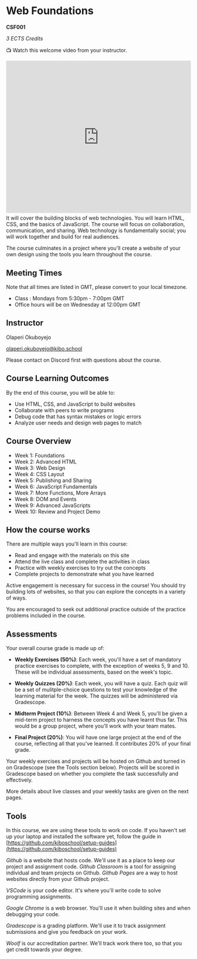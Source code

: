 # Web Foundations

**CSF001**

_3 ECTS Credits_

<aside>

📺 Watch this welcome video from your instructor.

</aside>

<!-- TODO: Wasiu to add welcome video -->

<div style="position: relative; padding-bottom: 56.25%; height: 0;"><iframe width="100%" height="415" src="https://www.youtube.com/embed/uo8tw-OLjV0" title="Linking your CSS" frameborder="0" allow="accelerometer; autoplay; clipboard-write; encrypted-media; gyroscope; picture-in-picture" allowfullscreen></iframe></div>
</details>


## What you'll learn

This course provides a foundation in building for the web. It will help you understand how the internet works, help you examine the role of the internet in your life, and teach you the basics of web development.

It will cover the building blocks of web technologies. You will learn HTML, CSS, and the basics of JavaScript. The course will focus on collaboration, communication, and sharing. Web technology is fundamentally social; you will work together and build for real audiences.

The course culminates in a project where you'll create a website of your own design using the tools you learn throughout the course.

## Meeting Times

Note that all times are listed in GMT, please convert to your local timezone.

- Class : Mondays from 5:30pm - 7:00pm GMT
- Office hours will be on Wednesday at 12:00pm GMT


## Instructor
<p> Olaperi Okuboyejo </p>

<p>
    <a href="mailto:wasiu.yusuf@kibo.school"> olaperi.okuboyejo@kibo.school </a>
</p>

<p> Please contact on Discord first with questions about the course. </p>


## Course Learning Outcomes

By the end of this course, you will be able to:

- Use HTML, CSS, and JavaScript to build websites
- Collaborate with peers to write programs
- Debug code that has syntax mistakes or logic errors
- Analyze user needs and design web pages to match

## Course Overview

* Week 1: Foundations
* Week 2: Advanced HTML
* Week 3: Web Design
* Week 4: CSS Layout
* Week 5: Publishing and Sharing
* Week 6: JavaScript Fundamentals
* Week 7: More Functions, More Arrays
* Week 8: DOM and Events
* Week 9: Advanced JavaScripts
* Week 10: Review and Project Demo


## How the course works

There are multiple ways you'll learn in this course:

* Read and engage with the materials on this site
* Attend the live class and complete the activities in class
* Practice with weekly exercises to try out the concepts
* Complete projects to demonstrate what you have learned

Active engagement is necessary for success in the course! You should try 
building lots of websites, so that you can explore the concepts in a variety of ways.

You are encouraged to seek out additional practice outside of the 
practice problems included in the course.

## Assessments

Your overall course grade is made up of:

* **Weekly Exercises (50%)**: Each week, you'll have a set of mandatory practice exercises to complete, with the exception of weeks 5, 9 and 10. These will be individual assessments, based on the week's topic.

* **Weekly Quizzes (20%)**: Each week, you will have a quiz. Each quiz will be a set of mulitple-choice questions to test your knowledge of the learning material for the week. The quizzes will be administered via Gradescope.

* **Midterm Project (10%)**: Between Week 4 and Week 5, you'll be given a mid-term project to harness the concepts you have learnt thus far. This would be a group project, where you'll work with your team mates.

* **Final Project (20%)**: You will have one large project at the end of the course, 
    reflecting all that you've learned. It contributes 20% of your final grade.

Your weekly exercises and projects will be hosted on Github and turned in on Gradescope (see the 
Tools section below). Projects will be scored in Gradescope based on whether 
you complete the task successfully and effectively.

More details about live classes and your weekly tasks are given on the next pages.

## Tools

In this course, we are using these tools to work on code. If you haven't set up 
your laptop and installed the software yet, follow the guide in [https://github.com/kiboschool/setup-guides](https://github.com/kiboschool/setup-guides)

*Github* is a website that hosts code. We'll use it as a place to keep our project 
and assignment code. *Github Classroom* is a tool for assigning individual and 
team projects on Github. *Github Pages* are a way to host websites directly from
your Github project.

*VSCode* is your code editor. It's where you'll write code to solve programming 
assignments.

*Google Chrome* is a web browser. You'll use it when building sites and when
debugging your code.

*Gradescope* is a grading platform. We'll use it to track assignment submissions 
and give you feedback on your work.

*Woolf* is our accreditation partner. We'll track work there too, so that you 
get credit towards your degree.
